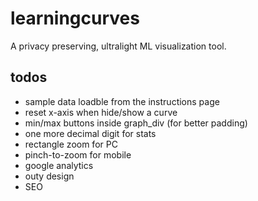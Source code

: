 # learningcurves
A privacy preserving, ultralight ML visualization tool.

## todos
- sample data loadble from the instructions page
- reset x-axis when hide/show a curve
- min/max buttons inside graph_div (for better padding)
- one more decimal digit for stats
- rectangle zoom for PC
- pinch-to-zoom for mobile
- google analytics
- outy design
- SEO